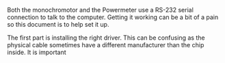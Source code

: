 Both the monochromotor and the Powermeter use a RS-232 serial connection to talk to the computer. Getting it working can be a bit of a pain so this document is to help set it up. 

The first part is installing the right driver. This can be confusing as the physical cable sometimes have a different manufacturer than the chip inside. It is important